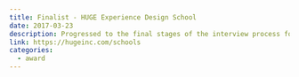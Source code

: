 ```yaml
---
title: Finalist - HUGE Experience Design School
date: 2017-03-23
description: Progressed to the final stages of the interview process for the HUGE Experience Design School.
link: https://hugeinc.com/schools
categories:
  - award
---
```

